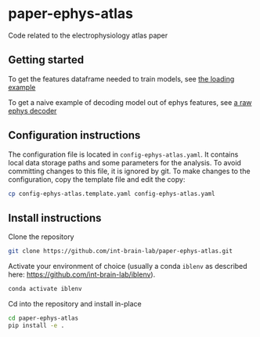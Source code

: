 # paper-ephys-atlas
Code related to the electrophysiology atlas paper

## Getting started

To get the features dataframe needed to train models, see [the loading example](sources/examples/00_load_clusters_tables.py)

To get a naive example of decoding model out of ephys features, see [a raw ephys decoder](sources/decoding/raw_ephys_decodes_regions.py)


## Configuration instructions
The configuration file is located in `config-ephys-atlas.yaml`.
It contains local data storage paths and some parameters for the analysis. To avoid committing changes to this file, it is ignored by git. To make changes to the configuration, copy the template file and edit the copy:

```bash
cp config-ephys-atlas.template.yaml config-ephys-atlas.yaml
```


## Install instructions
Clone the repository
```bash
git clone https://github.com/int-brain-lab/paper-ephys-atlas.git
```

Activate your environment of choice (usually a conda `iblenv` as described here: https://github.com/int-brain-lab/iblenv).
```bash
conda activate iblenv
```

Cd into the repository and install in-place
```bash
cd paper-ephys-atlas
pip install -e .
```
